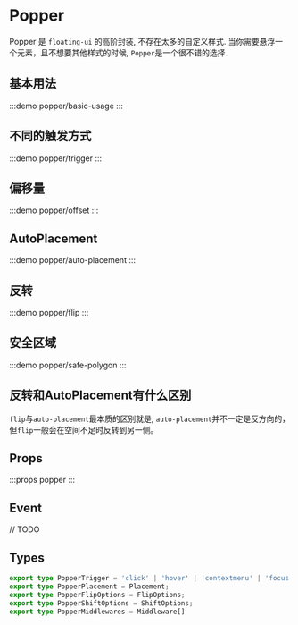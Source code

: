 # Popper

Popper 是 `floating-ui` 的高阶封装, 不存在太多的自定义样式. 当你需要悬浮一个元素，且不想要其他样式的时候, `Popper`是一个很不错的选择.

## 基本用法

:::demo popper/basic-usage
:::

## 不同的触发方式

:::demo popper/trigger
:::

## 偏移量

:::demo popper/offset
:::

## AutoPlacement

:::demo popper/auto-placement
:::

## 反转

:::demo popper/flip
:::

## 安全区域

:::demo popper/safe-polygon
:::

## 反转和AutoPlacement有什么区别

`flip`与`auto-placement`最本质的区别就是, `auto-placement`并不一定是反方向的，但`flip`一般会在空间不足时反转到另一侧。

## Props

:::props popper
:::

## Event

// TODO

## Types

```typescript
export type PopperTrigger = 'click' | 'hover' | 'contextmenu' | 'focus'
export type PopperPlacement = Placement;
export type PopperFlipOptions = FlipOptions;
export type PopperShiftOptions = ShiftOptions;
export type PopperMiddlewares = Middleware[]
```